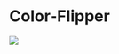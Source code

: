 # Color-Flipper
<img src="https://lh3.googleusercontent.com/IZ02SuGRfcIJC06U7ZAZcLjfmH59lOgwg-rwDTpz0GB6JEB1-7_uOalwyN2eOisva3X-g3-a0WsJboqRVkBCFEIMj77sMRpIKvHpz2G_gOyRpNT2m_R6f9d9VTmSJyEWh4vCirNdgA=w2400"/>
